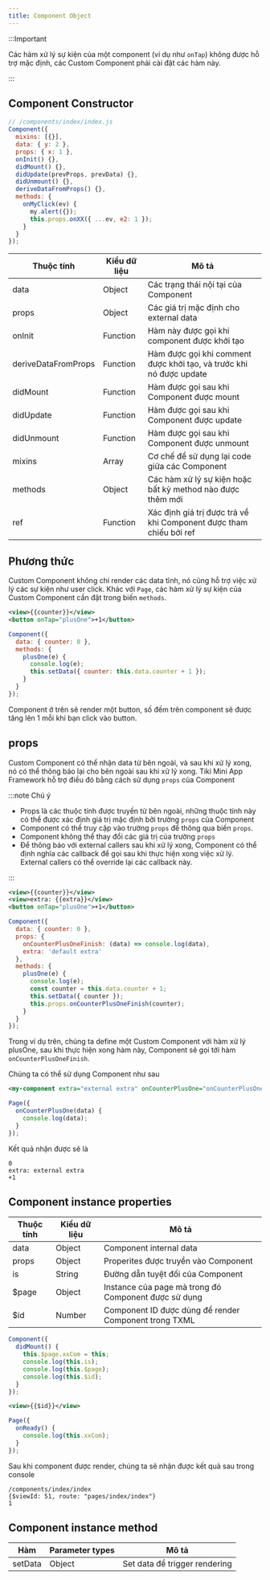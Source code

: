 ```yaml
---
title: Component Object
---
```



:::Important

Các hàm xử lý sự kiện của một component (ví dụ như `onTap`) không được hỗ trợ mặc định, các Custom Component phải cài đặt các hàm này.

:::

## Component Constructor

```js
// /components/index/index.js
Component({
  mixins: [{}],
  data: { y: 2 },
  props: { x: 1 },
  onInit() {},
  didMount() {},
  didUpdate(prevProps, prevData) {},
  didUnmount() {},
  deriveDataFromProps() {},
  methods: {
    onMyClick(ev) {
      my.alert({});
      this.props.onXX({ ...ev, e2: 1 });
    }
  }
});
```

| Thuộc tính          | Kiểu dữ liệu | Mô tả                                                               |
| ------------------- | ------------ | ------------------------------------------------------------------- |
| data                | Object       | Các trạng thái nội tại của Component                                |
| props               | Object       | Các giá trị mặc định cho external data                              |
| onInit              | Function     | Hàm này được gọi khi component được khởi tạo                        |
| deriveDataFromProps | Function     | Hàm được gọi khi comment được khởi tạo, và trước khi nó được update |
| didMount            | Function     | Hàm được gọi sau khi Component được mount                           |
| didUpdate           | Function     | Hàm được gọi sau khi Component được update                          |
| didUnmount          | Function     | Hàm được gọi sau khi Component được unmount                         |
| mixins              | Array        | Cơ chế để sử dụng lại code giữa các Component                       |
| methods             | Object       | Các hàm xử lý sự kiện hoặc bất kỳ method nào được thêm mới          |
| ref                 | Function     | Xác định giá trị được trả về khi Component được tham chiếu bởi ref  |

## Phương thức

Custom Component không chỉ render các data tĩnh, nó cũng hỗ trợ việc xử lý các sự kiện như user click.
Khác với `Page`, các hàm xử lý sự kiện của Custom Component cần đặt trong biến `methods`.

```xml title=/components/index/index.txml
<view>{{counter}}</view>
<button onTap="plusOne">+1</button>
```

```js title=/components/index/index.js
Component({
  data: { counter: 0 },
  methods: {
    plusOne(e) {
      console.log(e);
      this.setData({ counter: this.data.counter + 1 });
    }
  }
});
```

Component ở trên sẽ render một button, số đếm trên component sẽ được tăng lên 1 mỗi khi bạn click vào button.

## props

Custom Component có thể nhận data từ bên ngoài, và sau khi xử lý xong, nó có thể thông báo lại cho bên ngoài sau khi xử lý xong.
Tiki Mini App Framework hỗ trợ điều đó bằng cách sử dụng `props` của Component

:::note Chú ý

- Props là các thuộc tính được truyền từ bên ngoài, những thuộc tính này có thể được xác định giá trị mặc định bởi trường `props` của Component
- Component có thể truy cập vào trường `props` để thông qua biến `props`.
- Component không thể thay đổi các giá trị của trường `props`
- Để thông báo với external callers sau khi xử lý xong, Component có thể định nghĩa các callback để gọi sau khi thực hiện xong việc xử lý. External callers có thể override lại các callback này.
 
:::

```xml title=/components/index/index.txml
<view>{{counter}}</view>
<view>extra: {{extra}}</view>
<button onTap="plusOne">+1</button>
```

```js title=/components/index/index.js
Component({
  data: { counter: 0 },
  props: {
    onCounterPlusOneFinish: (data) => console.log(data),
    extra: 'default extra'
  },
  methods: {
    plusOne(e) {
      console.log(e);
      const counter = this.data.counter + 1;
      this.setData({ counter });
      this.props.onCounterPlusOneFinish(counter);
    }
  }
});
```

Trong ví dụ trên, chúng ta define một Custom Component với hàm xử lý plusOne, sau khi thực hiện xong hàm này,
Component sẽ gọi tới hàm `onCounterPlusOneFinish`.

Chúng ta có thể sử dụng Component như sau

```xml title=/pages/index/index.txml
<my-component extra="external extra" onCounterPlusOne="onCounterPlusOne" />
```

```js title=/pages/index/index.js
Page({
  onCounterPlusOne(data) {
    console.log(data);
  }
});
```

Kết quả nhận được sẽ là

```
0
extra: external extra
+1
```

## Component instance properties

| Thuộc tính | Kiểu dữ liệu | Mô tả                                                 |
| ---------- | ------------ | ----------------------------------------------------- |
| data       | Object       | Component internal data                               |
| props      | Object       | Properites được truyền vào Component                  |
| is         | String       | Đường dẫn tuyệt đối của Component                     |
| $page      | Object       | Instance của page mà trong đó Component được sử dụng  |
| $id        | Number       | Component ID được dùng để render Component trong TXML |

```js title=/components/index/index.js
Component({
  didMount() {
    this.$page.xxCom = this;
    console.log(this.is);
    console.log(this.$page);
    console.log(this.$id);
  }
});
```

```xml title=/components/index/index.txml
<view>{{$id}}</view>
```

```js title=/pages/index/index.js
Page({
  onReady() {
    console.log(this.xxCom);
  }
});
```

Sau khi component được render, chúng ta sẽ nhận được kết quả sau trong console

```
/components/index/index
{$viewId: 51, route: "pages/index/index"}
1
```

## Component instance method

| Hàm     | Parameter types | Mô tả                         |
| ------- | --------------- | ----------------------------- |
| setData | Object          | Set data để trigger rendering |
